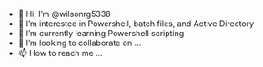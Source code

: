 - 👋 Hi, I’m @wilsonrg5338
- 👀 I’m interested in Powershell, batch files, and Active Directory
- 🌱 I’m currently learning Powershell scripting
- 💞️ I’m looking to collaborate on ...
- 📫 How to reach me ...

<!---
wilsonrg5338/wilsonrg5338 is a ✨ special ✨ repository because its `README.md` (this file) appears on your GitHub profile.
You can click the Preview link to take a look at your changes.
--->
